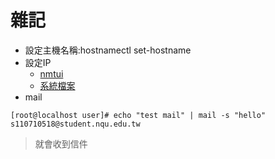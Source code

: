 # 雜記
* 設定主機名稱:hostnamectl set-hostname
* 設定IP 
  * [nmtui](https://www.opencli.com/linux/rhel-centos-7-setup-static-ip) 
  * [系統檔案](https://blog.gtwang.org/linux/centos-linux-static-network-configuration-tutorial/)
* mail
```
[root@localhost user]# echo "test mail" | mail -s "hello" s110710518@student.nqu.edu.tw
```
>就會收到信件
